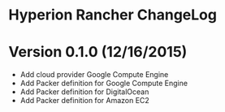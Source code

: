 Hyperion Rancher ChangeLog
======================

# Version 0.1.0 (12/16/2015)

- Add cloud provider Google Compute Engine
- Add Packer definition for Google Compute Engine
- Add Packer definition for DigitalOcean
- Add Packer definition for Amazon EC2
